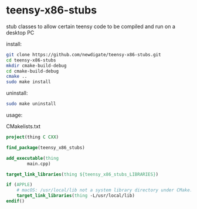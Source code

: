 # teensy-x86-stubs
stub classes to allow certain teensy code to be compiled and run on a desktop PC

install:
``` sh
git clone https://github.com/newdigate/teensy-x86-stubs.git
cd teensy-x86-stubs
mkdir cmake-build-debug
cd cmake-build-debug
cmake ..
sudo make install
```

uninstall:
``` sh
sudo make uninstall
```

usage:

CMakelists.txt
``` cmake
project(thing C CXX)

find_package(teensy_x86_stubs)

add_executable(thing
        main.cpp)

target_link_libraries(thing ${teensy_x86_stubs_LIBRARIES})

if (APPLE)
    # macOS: /usr/local/lib not a system library directory under CMake: https://gitlab.kitware.com/cmake/cmake/-/issues/19134
    target_link_libraries(thing -L/usr/local/lib)
endif()
```
